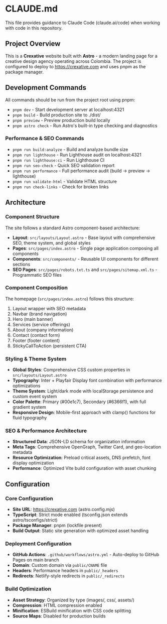 # CLAUDE.md

This file provides guidance to Claude Code (claude.ai/code) when working with code in this repository.

## Project Overview

This is a **Crexative** website built with **Astro** - a modern landing page for a creative design agency operating across Colombia. The project is configured to deploy to https://crexative.com and uses pnpm as the package manager.

## Development Commands

All commands should be run from the project root using pnpm:

- `pnpm dev` - Start development server at localhost:4321
- `pnpm build` - Build production site to ./dist/
- `pnpm preview` - Preview production build locally
- `pnpm astro check` - Run Astro's built-in type checking and diagnostics

### Performance & SEO Commands
- `pnpm run build:analyze` - Build and analyze bundle size
- `pnpm run lighthouse` - Run Lighthouse audit on localhost:4321
- `pnpm run lighthouse:ci` - Run Lighthouse CI
- `pnpm run seo-check` - Quick SEO validation report
- `pnpm run performance` - Full performance audit (build → preview → lighthouse)
- `pnpm run validate-html` - Validate HTML structure
- `pnpm run check-links` - Check for broken links

## Architecture

### Component Structure
The site follows a standard Astro component-based architecture:

- **Layout**: `src/layouts/Layout.astro` - Base layout with comprehensive SEO, theme system, and global styles
- **Pages**: `src/pages/index.astro` - Single page application composing all components
- **Components**: `src/components/` - Reusable UI components for different sections
- **SEO Pages**: `src/pages/robots.txt.ts` and `src/pages/sitemap.xml.ts` - Programmatic SEO files

### Component Composition
The homepage (`src/pages/index.astro`) follows this structure:
1. Layout wrapper with SEO metadata
2. Navbar (brand navigation)
3. Hero (main banner)
4. Services (service offerings)
5. About (company information)
6. Contact (contact form)
7. Footer (footer content)
8. StickyCallToAction (persistent CTA)

### Styling & Theme System
- **Global Styles**: Comprehensive CSS custom properties in `src/layouts/Layout.astro`
- **Typography**: Inter + Playfair Display font combination with performance optimizations
- **Theme System**: Light/dark mode with localStorage persistence and custom event system
- **Color Palette**: Primary (#00e1c7), Secondary (#6366f1), with full gradient system
- **Responsive Design**: Mobile-first approach with clamp() functions for fluid typography

### SEO & Performance Architecture
- **Structured Data**: JSON-LD schema for organization information
- **Meta Tags**: Comprehensive OpenGraph, Twitter Card, and geo-location metadata
- **Resource Optimization**: Preload critical assets, DNS prefetch, font display optimization
- **Performance**: Optimized Vite build configuration with asset chunking

## Configuration

### Core Configuration
- **Site URL**: https://crexative.com (astro.config.mjs)
- **TypeScript**: Strict mode enabled (tsconfig.json extends astro/tsconfigs/strict)
- **Package Manager**: pnpm (lockfile present)
- **Build Output**: Static site generation with optimized asset handling

### Deployment Configuration
- **GitHub Actions**: `.github/workflows/astro.yml` - Auto-deploy to GitHub Pages on main branch
- **Domain**: Custom domain via `public/CNAME` file
- **Headers**: Performance headers in `public/_headers`
- **Redirects**: Netlify-style redirects in `public/_redirects`

### Build Optimization
- **Asset Strategy**: Organized by type (images/, css/, assets/)
- **Compression**: HTML compression enabled
- **Minification**: ESBuild minification with CSS code splitting
- **Source Maps**: Disabled for production builds